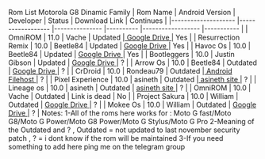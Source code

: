 Rom List Motorola G8 Dinamic Family
| Rom Name           	| Android Version  	| Developer     	| Status   	| Download Link    	| Continues 	|
|--------------------	|------------------	|---------------	|----------	|------------------	|-----------	|
| OmniROM            	| 11.0             	| Vache         	| Updated  	|[ Google Drive  ](https://drive.google.com/file/d/1gPy-6rKXw5kdx2t04C6odGV_-B6CgOct/view?usp=sharing)   	| Yes       	|
| Resurrection Remix 	| 10.0             	| Beetle84      	| Updated  	|  [ Google Drive  ](https://drive.google.com/file/d/1fDu0Ha8eWTNr3Ev4K3yH3xz--7zfsd1q/view) 	| Yes       	|
| Havoc Os           	| 10.0             	| Beetle84      	| Updated  	|  [ Google Drive  ](https://drive.google.com/file/d/1PfPLco3pcfJ-x-uBDuBWVMffY4vySorx/view)    	| Yes       	|
| Bootleggers        	| 10.0             	| Justin Gibson 	| Updated  	| [ Google Drive  ](https://drive.google.com/drive/folders/1ZLbH_w0O35GBLrvaIIItr8eEF3vfOZi3)      	| ?         	|
| Arrow Os           	| 10.0             	| Beetle84      	| Outdated 	|  [ Google Drive  ](https://drive.google.com/file/d/1ZSC0pvEZ4wTnZtZqUQOqNicFvW_iba6B/view?usp=sharing)   	| ?         	|
| CrDroid            	| 10.0             	| Rondeau79     	| Outdated 	|[  Android Filehost  ](https://androidfilehost.com/?fid=10763459528675564228)    	| ?         	|
| Pixel Experience   	| 10.0             	| asineth       	| Outdated 	|[  asineth site   ](https://asineth.gq)     	| ?         	|
| Lineage os         	| 10.0             	| asineth       	| Outdated 	| [  asineth site   ](https://asineth.gq)    	| ?         	|
| OmniROM            	| 10.0             	| Vache         	| Outdated 	| Link is dead     	| No        	|
| Project Sakura     	| 10.0             	| William       	| Outdated 	| [ Google Drive  ](https://drive.google.com/drive/folders/1E_F5TlsDWF70N-TzHQz3HLXDn09yKPXB)| ?         	|
| Mokee Os           	| 10.0             	| William       	| Outdated 	| [ Google Drive  ](https://drive.google.com/drive/folders/1MIznbxeWk0PZGMeqD0ZrGVtjYN_Zuizr)   	| ?         	|
Notes:
1-All of the roms here works for : Moto G fast/Moto G8/Moto G Power/Moto G8 Power/Moto G Stylus/Moto G Pro
2-Meaning of the Outdated and ? , Outdated = not updated to last november security patch , ? = i dont know if the rom will be maintained
3-If you need something to add here ping me on the telegram group
